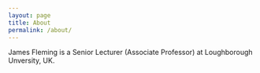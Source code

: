 ```yaml
---
layout: page
title: About
permalink: /about/
---
```


James Fleming is a Senior Lecturer (Associate Professor) at Loughborough Unversity, UK.
